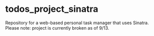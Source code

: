 # todos_project_sinatra
Repository for a web-based personal task manager that uses Sinatra.
Please note: project is currently broken as of 9/13.
